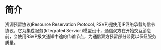# 简介
资源预留协议(Resource Reservation Protocol, RSVP)是使用IP网络承载的信令协议，它为集成服务(Integrated Service)模型设计，通信双方在开始交互消息前，会使用RSVP报文通知中途的传输节点，为通信双方预留部分带宽以保证服务质量。

<!-- TODO
# 术语
## 准入控制与权限控制


	准入控制(Admission Control)
用于判断本地是否有足够的带宽用于预留。
	权限控制(Policy Control)
用于判断本地是否有权限预留带宽。


# 报文格式
RSVP信令报文可以封装在IP协议中，协议号为46。也可以使用TCP或UDP封装，端口号为3455。

# 报文类型
	Path
从发送端始发，经过中间节点一直传递到接收端。描述了请求者IP地址，需要预留的带宽等，用于向经过的节点与接收端通告预留需求。
	Reserve
从接收端始发，经过中间节点返回发送端。用于告知中间节点可以预留带宽并且通告发送端资源预留完成，可以开始通信。

1.1.5  工作流程
1.发送方发送Path报文，描述了需要预留资源的业务信息。
2.中间节点缓存Path报文并记录上一跳地址，将该报文继续转发，直到传递给接收方。
3.接收方根据Path报文中的上一跳地址并回复Reserve报文请求资源预留。
4.中间节点通过准入控制与权限控制判断自身能否预留相应的资源，若可以预留，则发送Reserve报文给上一跳。
5.发送方收到Reserve报文后，整个链路才完成资源预留。
1.1.6  预留类型
	独占式预留(Distinct Reservations)
在同一会话中的不同发送者分别占用不同的预留资源。
	共享式预留(Shared Reservations)
在同一会话中的多个发送者共享相同的预留资源。
	Limited Scope
知道发送节点的IP地址。
	Wildcard Explicit
不知道发送节点的IP地址。


1.1.7  相关配置
	应用程序支持RSVP
	为路径上的所有接口启用RSVP
Cisco(config-if)#ip rsvp bandwidth {[单个会话带宽] [总带宽]}
[单个会话带宽]：指定单个会话可以预留的最大带宽，kbps为单位。
[总带宽]：指定总共可以为RSVP预留的最大带宽。
注意：如果不定义上述两个参数，则使用max-reserved-bandwidth定义的值。
	配置可预留的最大带宽
Cisco(config-if)#max-reserved-bandwidth [比例]
[比例]：指定QoS可预留的最大带宽占管理带宽的比例，kbps为单位，默认75%。

	应用程序不支持RSVP
	配置RSVP发送方
Cisco(config)#ip rsvp sender [目的IP] [源IP] [协议] [目的端口] [源端口] [上一跳IP] [上一跳接口ID] [预留速率] [承诺突发]
[目的端口]/[源端口]：0代表任意端口。
[上一跳IP]：代替发送Path消息的设备IP地址。
[上一跳接口ID]：连接需要本地代理发送Path消息的设备的端口ID。
[承诺突发]：将流量均分到一段时间内发送，使流量更平滑。
	配置RSVP接收方
Cisco(config)#ip rsvp reservation [目的IP] [源IP] [协议] [目的端口] [源端口]  [下一跳IP] [下一跳接口ID] [预留方式] load [预留速率] [承诺突发]
[目的端口]/[源端口]：0代表任意端口。
[上一跳IP]：代替接收Path消息的设备IP地址。
[上一跳接口ID]：连接需要本地代理接收Path消息的设备的端口ID。
[预留方式]：
参数	含义
ff	独占式预留，只为一个发送者预留带宽。
se	共享式预留，有多个发送者，知道IP地址。
wf	共享式预留，有多个发送者，不知道IP地址。
[承诺突发]：将流量均分到一段时间内发送，使流量更平滑。
	为路径上的所有接口启用RSVP，并配置可预留的最大带宽。

	查看相关配置
	查看启用了RSVP的接口信息
Cisco#show ip rsvp interface

-->